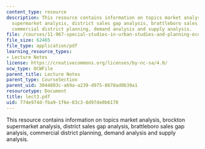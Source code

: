 ```yaml
---
content_type: resource
description: This resource contains information on topics market analysis, brockton
  supermarket analysis, district sales gap analysis, brattleboro sales gap analysis,
  commercial district planning, demand analysis and supply analysis.
file: /courses/11-967-special-studies-in-urban-studies-and-planning-economic-development-planning-skills-january-iap-2007/774e974dfba91f6e83c38d97de0b6170_lect3.pdf
file_size: 62465
file_type: application/pdf
learning_resource_types:
- Lecture Notes
license: https://creativecommons.org/licenses/by-nc-sa/4.0/
ocw_type: OCWFile
parent_title: Lecture Notes
parent_type: CourseSection
parent_uid: 3044803c-a69a-a239-d975-8678ad0b39a1
resourcetype: Document
title: lect3.pdf
uid: 774e974d-fba9-1f6e-83c3-8d97de0b6170
---
```

This resource contains information on topics market analysis, brockton supermarket analysis, district sales gap analysis, brattleboro sales gap analysis, commercial district planning, demand analysis and supply analysis.